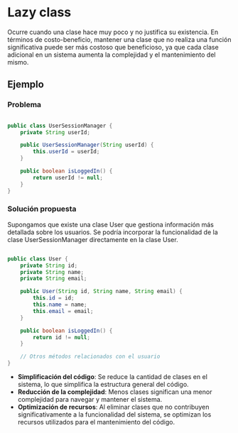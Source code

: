 # Lazy class

Ocurre cuando una clase hace muy poco y no justifica su existencia. En términos de costo-beneficio, mantener una clase que no realiza una función significativa puede ser más costoso que beneficioso, ya que cada clase adicional en un sistema aumenta la complejidad y el mantenimiento del mismo.

## Ejemplo

### Problema

```java

public class UserSessionManager {
    private String userId;

    public UserSessionManager(String userId) {
        this.userId = userId;
    }

    public boolean isLoggedIn() {
        return userId != null;
    }
}

```



### Solución propuesta

Supongamos que existe una clase User que gestiona información más detallada sobre los usuarios. Se podría incorporar la funcionalidad de la clase UserSessionManager directamente en la clase User.

```java

public class User {
    private String id;
    private String name;
    private String email;

    public User(String id, String name, String email) {
        this.id = id;
        this.name = name;
        this.email = email;
    }

    public boolean isLoggedIn() {
        return id != null;
    }

    // Otros métodos relacionados con el usuario
}

```

- **Simplificación del código**: Se reduce la cantidad de clases en el sistema, lo que simplifica la estructura general del código.
- **Reducción de la complejidad**: Menos clases significan una menor complejidad para navegar y mantener el sistema.
- **Optimización de recursos**: Al eliminar clases que no contribuyen significativamente a la funcionalidad del sistema, se optimizan los recursos utilizados para el mantenimiento del código.
